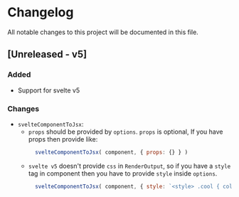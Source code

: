 # Changelog
All notable changes to this project will be documented in this file.

## [Unreleased - v5]

### Added
- Support for svelte v5

### Changes
- `svelteComponentToJsx`:
  - `props` should be provided by `options`. `props` is optional, If you have props then provide like:
    ```js
      svelteComponentToJsx( component, { props: {} } )
    ```
  - `svelte v5` doesn't provide `css` in `RenderOutput`, so if you have a `style` tag in component then you have to provide `style` inside `options`.
    ```js
      svelteComponentToJsx( component, { style: `<style> .cool { color: blue; } </style>` } )
    ```